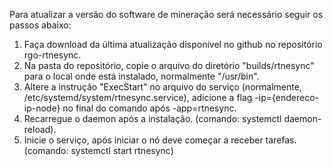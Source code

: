Para atualizar a versão do software de mineração será necessário seguir os passos abaixo:

1. Faça download da última atualização disponível no github no repositório rgo-rtnesync.
2. Na pasta do repositório, copie o arquivo do diretório "builds/rtnesync" para o local onde está instalado, normalmente "/usr/bin".
3. Altere a instrução "ExecStart" no arquivo do serviço (normalmente, /etc/systemd/system/rtnesync.service), adicione a flag -ip={endereco-ip-node} no final do comando após -app=rtnesync.
4. Recarregue o daemon após a instalação. (comando: systemctl daemon-reload).
5. Inicie o serviço, após iniciar o nó deve começar a receber tarefas. (comando: systemctl start rtnesync)